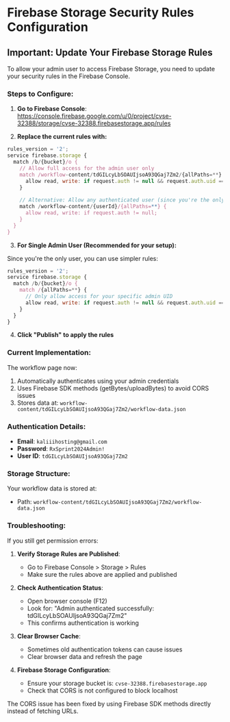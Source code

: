 # Firebase Storage Security Rules Configuration

## Important: Update Your Firebase Storage Rules

To allow your admin user to access Firebase Storage, you need to update your security rules in the Firebase Console.

### Steps to Configure:

1. **Go to Firebase Console**: https://console.firebase.google.com/u/0/project/cvse-32388/storage/cvse-32388.firebasestorage.app/rules

2. **Replace the current rules with:**

```javascript
rules_version = '2';
service firebase.storage {
  match /b/{bucket}/o {
    // Allow full access for the admin user only
    match /workflow-content/tdGILcyLbSOAUIjsoA93QGaj7Zm2/{allPaths=**} {
      allow read, write: if request.auth != null && request.auth.uid == 'tdGILcyLbSOAUIjsoA93QGaj7Zm2';
    }
    
    // Alternative: Allow any authenticated user (since you're the only user)
    match /workflow-content/{userId}/{allPaths=**} {
      allow read, write: if request.auth != null;
    }
  }
}
```

3. **For Single Admin User (Recommended for your setup):**

Since you're the only user, you can use simpler rules:

```javascript
rules_version = '2';
service firebase.storage {
  match /b/{bucket}/o {
    match /{allPaths=**} {
      // Only allow access for your specific admin UID
      allow read, write: if request.auth != null && request.auth.uid == 'tdGILcyLbSOAUIjsoA93QGaj7Zm2';
    }
  }
}
```

4. **Click "Publish" to apply the rules**

### Current Implementation:

The workflow page now:
1. Automatically authenticates using your admin credentials
2. Uses Firebase SDK methods (getBytes/uploadBytes) to avoid CORS issues
3. Stores data at: `workflow-content/tdGILcyLbSOAUIjsoA93QGaj7Zm2/workflow-data.json`

### Authentication Details:

- **Email**: `kaliiihosting@gmail.com`
- **Password**: `RxSprint2024Admin!`
- **User ID**: `tdGILcyLbSOAUIjsoA93QGaj7Zm2`

### Storage Structure:

Your workflow data is stored at:
- Path: `workflow-content/tdGILcyLbSOAUIjsoA93QGaj7Zm2/workflow-data.json`

### Troubleshooting:

If you still get permission errors:

1. **Verify Storage Rules are Published**:
   - Go to Firebase Console > Storage > Rules
   - Make sure the rules above are applied and published

2. **Check Authentication Status**:
   - Open browser console (F12)
   - Look for: "Admin authenticated successfully: tdGILcyLbSOAUIjsoA93QGaj7Zm2"
   - This confirms authentication is working

3. **Clear Browser Cache**:
   - Sometimes old authentication tokens can cause issues
   - Clear browser data and refresh the page

4. **Firebase Storage Configuration**:
   - Ensure your storage bucket is: `cvse-32388.firebasestorage.app`
   - Check that CORS is not configured to block localhost

The CORS issue has been fixed by using Firebase SDK methods directly instead of fetching URLs.